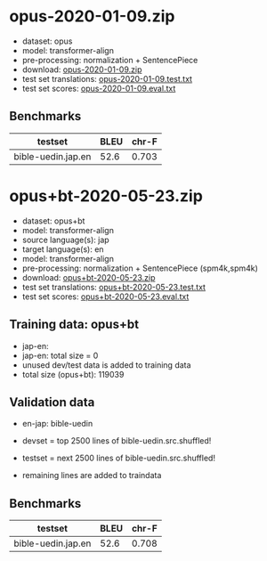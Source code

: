# opus-2020-01-09.zip

* dataset: opus
* model: transformer-align
* pre-processing: normalization + SentencePiece
* download: [opus-2020-01-09.zip](https://object.pouta.csc.fi/OPUS-MT-models/jap-en/opus-2020-01-09.zip)
* test set translations: [opus-2020-01-09.test.txt](https://object.pouta.csc.fi/OPUS-MT-models/jap-en/opus-2020-01-09.test.txt)
* test set scores: [opus-2020-01-09.eval.txt](https://object.pouta.csc.fi/OPUS-MT-models/jap-en/opus-2020-01-09.eval.txt)

## Benchmarks

| testset               | BLEU  | chr-F |
|-----------------------|-------|-------|
| bible-uedin.jap.en 	| 52.6 	| 0.703 |

# opus+bt-2020-05-23.zip

* dataset: opus+bt
* model: transformer-align
* source language(s): jap
* target language(s): en
* model: transformer-align
* pre-processing: normalization + SentencePiece (spm4k,spm4k)
* download: [opus+bt-2020-05-23.zip](https://object.pouta.csc.fi/OPUS-MT-models/jap-en/opus+bt-2020-05-23.zip)
* test set translations: [opus+bt-2020-05-23.test.txt](https://object.pouta.csc.fi/OPUS-MT-models/jap-en/opus+bt-2020-05-23.test.txt)
* test set scores: [opus+bt-2020-05-23.eval.txt](https://object.pouta.csc.fi/OPUS-MT-models/jap-en/opus+bt-2020-05-23.eval.txt)

## Training data:  opus+bt

* jap-en: 
* jap-en: total size = 0
* unused dev/test data is added to training data
* total size (opus+bt): 119039


## Validation data

* en-jap: bible-uedin

* devset = top 2500  lines of bible-uedin.src.shuffled!
* testset = next 2500  lines of bible-uedin.src.shuffled!
* remaining lines are added to traindata

## Benchmarks

| testset               | BLEU  | chr-F |
|-----------------------|-------|-------|
| bible-uedin.jap.en 	| 52.6 	| 0.708 |

